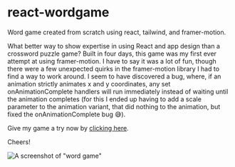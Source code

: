 # react-wordgame
Word game created from scratch using react, tailwind, and framer-motion.

What better way to show expertise in using React and app design than a crossword puzzle game? Built in four days, this game was my first ever attempt at using framer-motion. I have to say it was a lot of fun, though there were a few unexpected quirks in the framer-motion library I had to find a way to work around. I seem to have discovered a bug, where, if an animation strictly animates x and y coordinates, any set onAnimationComplete handlers will run immediately instead of waiting until the animation completes (for this I ended up having to add a scale parameter to the animation variant, that did nothing to the animation, but fixed the onAnimationComplete bug 😅).

Give my game a try now by [clicking here](https://dustinhendricks.com/wordgame).

Cheers!

![A screenshot of "word game"](https://dustinhendricks.com/wordgame/screenshot.jpg)
